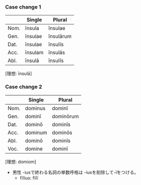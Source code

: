### Case change 1

| | Single | Plural |
| --- | --- | --- |
| Nom. | īnsula | īnsulae |
| Gen. | īnsulae | īnsulārum |
| Dat. | īnsulae | īnsulīs |
| Acc. | īnsulam | īnsulās |
| Abl. | īnsulā | īnsulīs |

[理想: īnsulā]

### Case change 2

| | Single | Plural |
| --- | --- | --- |
| Nom. | dominus | dominī |
| Gen. | dominī | dominōrum |
| Dat. | dominō | dominīs |
| Acc. | dominum | dominōs |
| Abl. | dominō | dominīs |
| Voc. | domine | dominī |

[理想: domiom]
- 男性 -iusで終わる名詞の単数呼格は -iusを削除して-īをつける。
  - fīlius: fīlī
